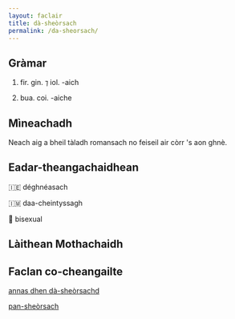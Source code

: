 ```yaml
---
layout: faclair
title: dà-sheòrsach
permalink: /da-sheorsach/
---
```


## Gràmar

1. fir. gin. ⁊ iol. -aich

2. bua. coi. -aiche

## Mìneachadh

Neach aig a bheil tàladh romansach no feiseil air còrr 's aon ghnè.

## Eadar-theangachaidhean

&#x1f1ee;&#x1f1ea; déghnéasach

&#x1f1ee;&#x1f1f2; daa-cheintyssagh

&#x1f3f4;&#xe0067;&#xe0062;&#xe0065;&#xe006e;&#xe0067;&#xe007f; bisexual

## Làithean Mothachaidh

## Faclan co-cheangailte

[annas dhen dà-sheòrsachd](https://faclair.lgbt/annas-dhen-da-sheorsachd/)

[pan-sheòrsach](https://faclair.lgbt/pan-sheorsach/)